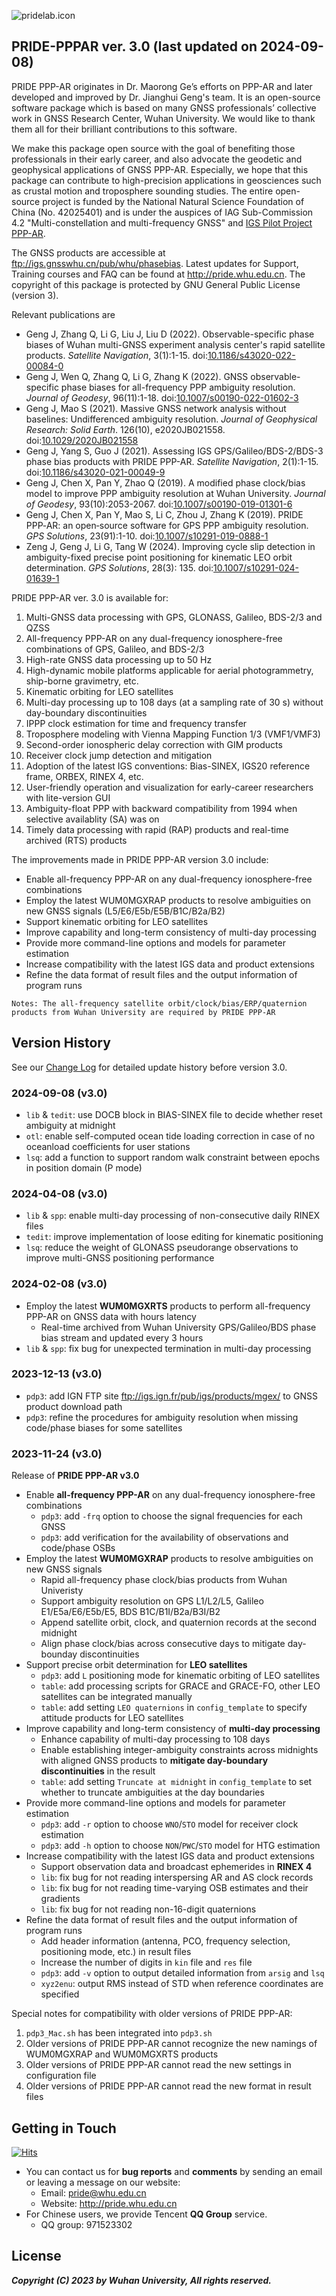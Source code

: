 ![pridelab.icon](https://github.com/PrideLab/PRIDE-PPPAR/blob/master/doc/PRIDE.png)

## PRIDE-PPPAR ver. 3.0 (last updated on 2024-09-08)

PRIDE PPP-AR originates in Dr. Maorong Ge’s efforts on PPP-AR and later developed and improved by Dr. Jianghui Geng's team. It is an open-source software package which is based on many GNSS professionals’ collective work in GNSS Research Center, Wuhan University. We would like to thank them all for their brilliant contributions to this software. 

We make this package open source with the goal of benefiting those professionals in their early career, and also advocate the geodetic and geophysical applications of GNSS PPP-AR. Especially, we hope that this package can contribute to high-precision applications in geosciences such as crustal motion and troposphere sounding studies. The entire open-source project is funded by the National Natural Science Foundation of China (No. 42025401) and is under the auspices of IAG Sub-Commission 4.2 "Multi-constellation and multi-frequency GNSS" and [IGS Pilot Project PPP-AR](https://igs.org/wg/ppp-ar/#rapid).

The GNSS products are accessible at <ftp://igs.gnsswhu.cn/pub/whu/phasebias>.
Latest updates for Support, Training courses and FAQ can be found at <http://pride.whu.edu.cn>.
The copyright of this package is protected by GNU General Public License (version 3). 

Relevant publications are

* Geng J, Zhang Q, Li G, Liu J, Liu D (2022). Observable-specific phase biases of Wuhan multi-GNSS experiment analysis center's rapid satellite products. *Satellite Navigation*, 3(1):1-15. doi:[10.1186/s43020-022-00084-0](https://doi.org/10.1186/s43020-022-00084-0)
* Geng J, Wen Q, Zhang Q, Li G, Zhang K (2022). GNSS observable-specific phase biases for all-frequency PPP ambiguity resolution. *Journal of Geodesy*, 96(11):1-18. doi:[10.1007/s00190-022-01602-3](https://doi.org/10.1007/s00190-022-01602-3)
* Geng J, Mao S (2021). Massive GNSS network analysis without baselines: Undifferenced ambiguity resolution. *Journal of Geophysical Research: Solid Earth*. 126(10), e2020JB021558. doi:[10.1029/2020JB021558](https://doi.org/10.1029/2020JB021558)
* Geng J, Yang S, Guo J (2021). Assessing IGS GPS/Galileo/BDS-2/BDS-3 phase bias products with PRIDE PPP-AR. *Satellite Navigation*, 2(1):1-15. doi:[10.1186/s43020-021-00049-9](https://doi.org/10.1186/s43020-021-00049-9)
* Geng J, Chen X, Pan Y, Zhao Q (2019). A modified phase clock/bias model to improve PPP ambiguity resolution at Wuhan University. *Journal of Geodesy*, 93(10):2053-2067. doi:[10.1007/s00190-019-01301-6](https://doi.org/10.1007/s00190-019-01301-6)
* Geng J, Chen X, Pan Y, Mao S, Li C, Zhou J, Zhang K (2019). PRIDE PPP‑AR: an open‑source software for GPS PPP ambiguity resolution. *GPS Solutions*, 23(91):1-10. doi:[10.1007/s10291-019-0888-1](https://doi.org/10.1007/s10291-019-0888-1)
* Zeng J, Geng J, Li G, Tang W (2024). Improving cycle slip detection in ambiguity-fixed precise point positioning for kinematic LEO orbit determination. *GPS Solutions*, 28(3): 135. doi:[10.1007/s10291-024-01639-1](https://doi.org/10.1007/s10291-024-01639-1) 

PRIDE PPP-AR ver. 3.0 is available for:

1) Multi-GNSS data processing with GPS, GLONASS, Galileo, BDS-2/3 and QZSS
2) All-frequency PPP-AR on any dual-frequency ionosphere-free combinations of GPS, Galileo, and BDS-2/3
3) High-rate GNSS data processing up to 50 Hz
4) High-dynamic mobile platforms applicable for aerial photogrammetry, ship-borne gravimetry, etc.
5) Kinematic orbiting for LEO satellites
6) Multi-day processing up to 108 days (at a sampling rate of 30 s) without day-boundary discontinuities
7) IPPP clock estimation for time and frequency transfer
8) Troposphere modeling with Vienna Mapping Function 1/3 (VMF1/VMF3)
9) Second-order ionospheric delay correction with GIM products
10) Receiver clock jump detection and mitigation
11) Adoption of the latest IGS conventions: Bias-SINEX, IGS20 reference frame, ORBEX, RINEX 4, etc.
12) User-friendly operation and visualization for early-career researchers with lite-version GUI
13) Ambiguity-float PPP with backward compatibility from 1994 when selective availablity (SA) was on
14) Timely data processing with rapid (RAP) products and real-time archived (RTS) products

The improvements made in PRIDE PPP-AR version 3.0 include:

* Enable all-frequency PPP-AR on any dual-frequency ionosphere-free combinations
* Employ the latest WUM0MGXRAP products to resolve ambiguities on new GNSS signals (L5/E6/E5b/E5B/B1C/B2a/B2)
* Support kinematic orbiting for LEO satellites
* Improve capability and long-term consistency of multi-day processing
* Provide more command-line options and models for parameter estimation
* Increase compatibility with the latest IGS data and product extensions
* Refine the data format of result files and the output information of program runs

`Notes: The all-frequency satellite orbit/clock/bias/ERP/quaternion products from Wuhan University are required by PRIDE PPP-AR`

## Version History

See our [Change Log](https://github.com/PrideLab/PRIDE-PPPAR/blob/master/CHANGELOG.md) for detailed update history before version 3.0.

### 2024-09-08 (v3.0)
* `lib` & `tedit`: use DOCB block in BIAS-SINEX file to decide whether reset ambiguity at midnight
* `otl`: enable self-computed ocean tide loading correction in case of no oceanload coefficients for user stations
* `lsq`: add a function to support random walk constraint between epochs in position domain (P mode)

### 2024-04-08 (v3.0)

* `lib` & `spp`: enable multi-day processing of non-consecutive daily RINEX files
* `tedit`: improve implementation of loose editing for kinematic positioning
* `lsq`: reduce the weight of GLONASS pseudorange observations to improve multi-GNSS positioning performance

### 2024-02-08 (v3.0)

* Employ the latest **WUM0MGXRTS** products to perform all-frequency PPP-AR on GNSS data with hours latency
  * Real-time archived from Wuhan University GPS/Galileo/BDS phase bias stream and updated every 3 hours
* `lib` & `spp`: fix bug for unexpected termination in multi-day processing

### 2023-12-13 (v3.0)

* `pdp3`: add IGN FTP site <ftp://igs.ign.fr/pub/igs/products/mgex/> to GNSS product download path
* `pdp3`: refine the procedures for ambiguity resolution when missing code/phase biases for some satellites

### 2023-11-24 (v3.0)

Release of **PRIDE PPP-AR v3.0**

* Enable **all-frequency PPP-AR** on any dual-frequency ionosphere-free combinations
  * `pdp3`: add `-frq` option to choose the signal frequencies for each GNSS
  * `pdp3`: add verification for the availability of observations and code/phase OSBs
* Employ the latest **WUM0MGXRAP** products to resolve ambiguities on new GNSS signals
  * Rapid all-frequency phase clock/bias products from Wuhan Univeristy
  * Support ambiguity resolution on GPS L1/L2/L5, Galileo E1/E5a/E6/E5b/E5, BDS B1C/B1I/B2a/B3I/B2
  * Append satellite orbit, clock, and quaternion records at the second midnight
  * Align phase clock/bias across consecutive days to mitigate day-bounday discontinuities
* Support precise orbit determination for **LEO satellites**
  * `pdp3`: add `L` positioning mode for kinematic orbiting of LEO satellites
  * `table`: add processing scripts for GRACE and GRACE-FO, other LEO satellites can be integrated manually
  * `table`: add setting `LEO quaternions` in `config_template` to specify attitude products for LEO satellites
* Improve capability and long-term consistency of **multi-day processing**
  * Enhance capability of multi-day processing to 108 days
  * Enable establishing integer-ambiguity constraints across midnights with aligned GNSS products to **mitigate day-boundary discontinuities** in the result
  * `table`: add setting `Truncate at midnight` in `config_template` to set whether to truncate ambiguities at the day boundaries
* Provide more command-line options and models for parameter estimation
  * `pdp3`: add `-r` option to choose `WNO`/`STO` model for receiver clock estimation
  * `pdp3`: add `-h` option to choose `NON`/`PWC`/`STO` model for HTG estimation
* Increase compatibility with the latest IGS data and product extensions
  * Support observation data and broadcast ephemerides in **RINEX 4**
  * `lib`: fix bug for not reading interspersing AR and AS clock records
  * `lib`: fix bug for not reading time-varying OSB estimates and their gradients
  * `lib`: fix bug for not reading non-16-digit quaternions
* Refine the data format of result files and the output information of program runs
  * Add header information (antenna, PCO, frequency selection, positioning mode, etc.) in result files
  * Increase the number of digits in `kin` file and `res` file
  * `pdp3`: add `-v` option to output detailed information from `arsig` and `lsq`
  * `xyz2enu`: output RMS instead of STD when reference coordinates are specified

Special notes for compatibility with older versions of PRIDE PPP-AR:

1) `pdp3_Mac.sh` has been integrated into `pdp3.sh`
2) Older versions of PRIDE PPP-AR cannot recognize the new namings of WUM0MGXRAP and WUM0MGXRTS products
3) Older versions of PRIDE PPP-AR cannot read the new settings in configuration file
4) Older versions of PRIDE PPP-AR cannot read the new format in result files
 
## Getting in Touch

[![Hits](https://hits.seeyoufarm.com/api/count/incr/badge.svg?url=https%3A%2F%2Fgithub.com%2FPrideLab%2FPRIDE-PPPAR&count_bg=%2379C83D&title_bg=%23555555&icon=&icon_color=%23E7E7E7&title=PAGE+VIEWS&edge_flat=false)](https://hits.seeyoufarm.com)

* You can contact us for **bug reports** and **comments** by sending an email or leaving a message on our website:
  * Email: <pride@whu.edu.cn>
  * Website: <http://pride.whu.edu.cn>
* For Chinese users, we provide Tencent **QQ Group** service.
  * QQ group: 971523302

## License

***Copyright (C) 2023 by Wuhan University, All rights reserved.***
